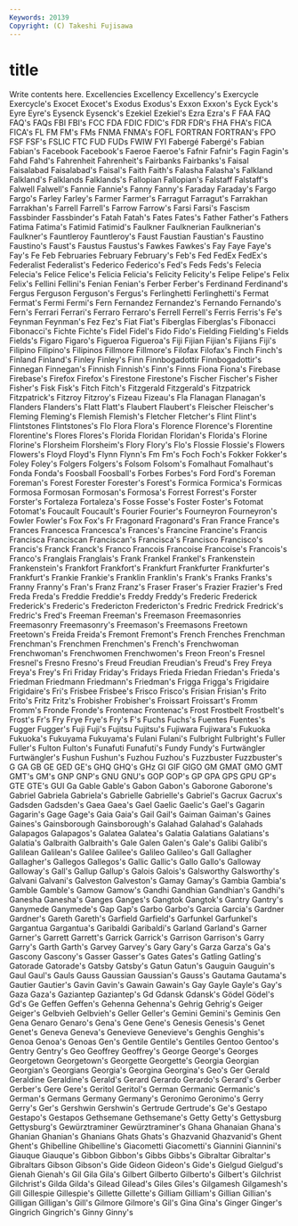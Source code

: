 ```yaml
---
Keywords: 20139 
Copyright: (C) Takeshi Fujisawa
---
```


# title

Write contents here.
Excellencies
Excellency Excellency's Exercycle Exercycle's Exocet Exocet's Exodus Exodus's Exxon Exxon's
Eyck Eyck's Eyre Eyre's Eysenck Eysenck's Ezekiel Ezekiel's Ezra Ezra's
F FAA FAQ FAQ's FAQs FBI FBI's FCC FDA FDIC
FDIC's FDR FDR's FHA FHA's FICA FICA's FL FM FM's
FMs FNMA FNMA's FOFL FORTRAN FORTRAN's FPO FSF FSF's FSLIC
FTC FUD FUDs FWIW FYI Fabergé Fabergé's Fabian Fabian's Facebook
Facebook's Faeroe Faeroe's Fafnir Fafnir's Fagin Fagin's Fahd Fahd's Fahrenheit
Fahrenheit's Fairbanks Fairbanks's Faisal Faisalabad Faisalabad's Faisal's Faith Faith's Falasha
Falasha's Falkland Falkland's Falklands Falklands's Fallopian Fallopian's Falstaff Falstaff's Falwell
Falwell's Fannie Fannie's Fanny Fanny's Faraday Faraday's Fargo Fargo's Farley
Farley's Farmer Farmer's Farragut Farragut's Farrakhan Farrakhan's Farrell Farrell's Farrow
Farrow's Farsi Farsi's Fascism Fassbinder Fassbinder's Fatah Fatah's Fates Fates's
Father Father's Fathers Fatima Fatima's Fatimid Fatimid's Faulkner Faulknerian Faulknerian's
Faulkner's Fauntleroy Fauntleroy's Faust Faustian Faustian's Faustino Faustino's Faust's Faustus
Faustus's Fawkes Fawkes's Fay Faye Faye's Fay's Fe Feb Februaries
February February's Feb's Fed FedEx FedEx's Federalist Federalist's Federico Federico's
Fed's Feds Feds's Felecia Felecia's Felice Felice's Felicia Felicia's Felicity
Felicity's Felipe Felipe's Felix Felix's Fellini Fellini's Fenian Fenian's Ferber
Ferber's Ferdinand Ferdinand's Fergus Ferguson Ferguson's Fergus's Ferlinghetti Ferlinghetti's Fermat
Fermat's Fermi Fermi's Fern Fernandez Fernandez's Fernando Fernando's Fern's Ferrari
Ferrari's Ferraro Ferraro's Ferrell Ferrell's Ferris Ferris's Fe's Feynman Feynman's
Fez Fez's Fiat Fiat's Fiberglas Fiberglas's Fibonacci Fibonacci's Fichte Fichte's
Fidel Fidel's Fido Fido's Fielding Fielding's Fields Fields's Figaro Figaro's
Figueroa Figueroa's Fiji Fijian Fijian's Fijians Fiji's Filipino Filipino's Filipinos
Fillmore Fillmore's Filofax Filofax's Finch Finch's Finland Finland's Finley Finley's
Finn Finnbogadottir Finnbogadottir's Finnegan Finnegan's Finnish Finnish's Finn's Finns Fiona
Fiona's Firebase Firebase's Firefox Firefox's Firestone Firestone's Fischer Fischer's Fisher
Fisher's Fisk Fisk's Fitch Fitch's Fitzgerald Fitzgerald's Fitzpatrick Fitzpatrick's Fitzroy
Fitzroy's Fizeau Fizeau's Fla Flanagan Flanagan's Flanders Flanders's Flatt Flatt's
Flaubert Flaubert's Fleischer Fleischer's Fleming Fleming's Flemish Flemish's Fletcher Fletcher's
Flint Flint's Flintstones Flintstones's Flo Flora Flora's Florence Florence's Florentine
Florentine's Flores Flores's Florida Floridan Floridan's Florida's Florine Florine's Florsheim
Florsheim's Flory Flory's Flo's Flossie Flossie's Flowers Flowers's Floyd Floyd's
Flynn Flynn's Fm Fm's Foch Foch's Fokker Fokker's Foley Foley's
Folgers Folgers's Folsom Folsom's Fomalhaut Fomalhaut's Fonda Fonda's Foosball Foosball's
Forbes Forbes's Ford Ford's Foreman Foreman's Forest Forester Forester's Forest's
Formica Formica's Formicas Formosa Formosan Formosan's Formosa's Forrest Forrest's Forster
Forster's Fortaleza Fortaleza's Fosse Fosse's Foster Foster's Fotomat Fotomat's Foucault
Foucault's Fourier Fourier's Fourneyron Fourneyron's Fowler Fowler's Fox Fox's Fr
Fragonard Fragonard's Fran France France's Frances Francesca Francesca's Frances's Francine
Francine's Francis Francisca Franciscan Franciscan's Francisca's Francisco Francisco's Francis's Franck
Franck's Franco Francois Francoise Francoise's Francois's Franco's Franglais Franglais's Frank
Frankel Frankel's Frankenstein Frankenstein's Frankfort Frankfort's Frankfurt Frankfurter Frankfurter's Frankfurt's
Frankie Frankie's Franklin Franklin's Frank's Franks Franks's Franny Franny's Fran's
Franz Franz's Fraser Fraser's Frazier Frazier's Fred Freda Freda's Freddie
Freddie's Freddy Freddy's Frederic Frederick Frederick's Frederic's Fredericton Fredericton's Fredric
Fredrick Fredrick's Fredric's Fred's Freeman Freeman's Freemason Freemasonries Freemasonry Freemasonry's
Freemason's Freemasons Freetown Freetown's Freida Freida's Fremont Fremont's French Frenches
Frenchman Frenchman's Frenchmen Frenchmen's French's Frenchwoman Frenchwoman's Frenchwomen Frenchwomen's Freon
Freon's Fresnel Fresnel's Fresno Fresno's Freud Freudian Freudian's Freud's Frey
Freya Freya's Frey's Fri Friday Friday's Fridays Frieda Friedan Friedan's
Frieda's Friedman Friedmann Friedmann's Friedman's Frigga Frigga's Frigidaire Frigidaire's Fri's
Frisbee Frisbee's Frisco Frisco's Frisian Frisian's Frito Frito's Fritz Fritz's
Frobisher Frobisher's Froissart Froissart's Fromm Fromm's Fronde Fronde's Frontenac Frontenac's
Frost Frostbelt Frostbelt's Frost's Fr's Fry Frye Frye's Fry's F's
Fuchs Fuchs's Fuentes Fuentes's Fugger Fugger's Fuji Fuji's Fujitsu Fujitsu's
Fujiwara Fujiwara's Fukuoka Fukuoka's Fukuyama Fukuyama's Fulani Fulani's Fulbright Fulbright's
Fuller Fuller's Fulton Fulton's Funafuti Funafuti's Fundy Fundy's Furtwängler Furtwängler's
Fushun Fushun's Fuzhou Fuzhou's Fuzzbuster Fuzzbuster's G GA GB GE
GED GE's GHQ GHQ's GHz GI GIF GIGO GM GMAT
GMO GMT GMT's GM's GNP GNP's GNU GNU's GOP GOP's
GP GPA GPS GPU GP's GTE GTE's GUI Ga Gable
Gable's Gabon Gabon's Gaborone Gaborone's Gabriel Gabriela Gabriela's Gabrielle Gabrielle's
Gabriel's Gacrux Gacrux's Gadsden Gadsden's Gaea Gaea's Gael Gaelic Gaelic's
Gael's Gagarin Gagarin's Gage Gage's Gaia Gaia's Gail Gail's Gaiman
Gaiman's Gaines Gaines's Gainsborough Gainsborough's Galahad Galahad's Galahads Galapagos Galapagos's
Galatea Galatea's Galatia Galatians Galatians's Galatia's Galbraith Galbraith's Gale Galen
Galen's Gale's Galibi Galibi's Galilean Galilean's Galilee Galilee's Galileo Galileo's
Gall Gallagher Gallagher's Gallegos Gallegos's Gallic Gallic's Gallo Gallo's Galloway
Galloway's Gall's Gallup Gallup's Galois Galois's Galsworthy Galsworthy's Galvani Galvani's
Galveston Galveston's Gamay Gamay's Gambia Gambia's Gamble Gamble's Gamow Gamow's
Gandhi Gandhian Gandhian's Gandhi's Ganesha Ganesha's Ganges Ganges's Gangtok Gangtok's
Gantry Gantry's Ganymede Ganymede's Gap Gap's Garbo Garbo's Garcia Garcia's
Gardner Gardner's Gareth Gareth's Garfield Garfield's Garfunkel Garfunkel's Gargantua Gargantua's
Garibaldi Garibaldi's Garland Garland's Garner Garner's Garrett Garrett's Garrick Garrick's
Garrison Garrison's Garry Garry's Garth Garth's Garvey Garvey's Gary Gary's
Garza Garza's Ga's Gascony Gascony's Gasser Gasser's Gates Gates's Gatling
Gatling's Gatorade Gatorade's Gatsby Gatsby's Gatun Gatun's Gauguin Gauguin's Gaul
Gaul's Gauls Gauss Gaussian Gaussian's Gauss's Gautama Gautama's Gautier Gautier's
Gavin Gavin's Gawain Gawain's Gay Gayle Gayle's Gay's Gaza Gaza's
Gaziantep Gaziantep's Gd Gdansk Gdansk's Gödel Gödel's Gd's Ge Geffen
Geffen's Gehenna Gehenna's Gehrig Gehrig's Geiger Geiger's Gelbvieh Gelbvieh's Geller
Geller's Gemini Gemini's Geminis Gen Gena Genaro Genaro's Gena's Gene
Gene's Genesis Genesis's Genet Genet's Geneva Geneva's Genevieve Genevieve's Genghis
Genghis's Genoa Genoa's Genoas Gen's Gentile Gentile's Gentiles Gentoo Gentoo's
Gentry Gentry's Geo Geoffrey Geoffrey's George George's Georges Georgetown Georgetown's
Georgette Georgette's Georgia Georgian Georgian's Georgians Georgia's Georgina Georgina's Geo's
Ger Gerald Geraldine Geraldine's Gerald's Gerard Gerardo Gerardo's Gerard's Gerber
Gerber's Gere Gere's Geritol Geritol's German Germanic Germanic's German's Germans
Germany Germany's Geronimo Geronimo's Gerry Gerry's Ger's Gershwin Gershwin's Gertrude
Gertrude's Ge's Gestapo Gestapo's Gestapos Gethsemane Gethsemane's Getty Getty's Gettysburg
Gettysburg's Gewürztraminer Gewürztraminer's Ghana Ghanaian Ghana's Ghanian Ghanian's Ghanians Ghats
Ghats's Ghazvanid Ghazvanid's Ghent Ghent's Ghibelline Ghibelline's Giacometti Giacometti's Giannini
Giannini's Giauque Giauque's Gibbon Gibbon's Gibbs Gibbs's Gibraltar Gibraltar's Gibraltars
Gibson Gibson's Gide Gideon Gideon's Gide's Gielgud Gielgud's Gienah Gienah's
Gil Gila Gila's Gilbert Gilberto Gilberto's Gilbert's Gilchrist Gilchrist's Gilda
Gilda's Gilead Gilead's Giles Giles's Gilgamesh Gilgamesh's Gill Gillespie Gillespie's
Gillette Gillette's Gilliam Gilliam's Gillian Gillian's Gilligan Gilligan's Gill's Gilmore
Gilmore's Gil's Gina Gina's Ginger Ginger's Gingrich Gingrich's Ginny Ginny's
